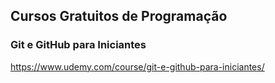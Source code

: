 ## Cursos Gratuitos de Programação

### Git e GitHub para Iniciantes
https://www.udemy.com/course/git-e-github-para-iniciantes/

